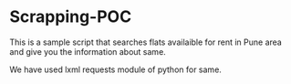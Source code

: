 # Scrapping-POC

This is a sample script that searches flats availaible for rent in Pune area and give you the information about same.

We have used lxml requests module of python for same.

 
